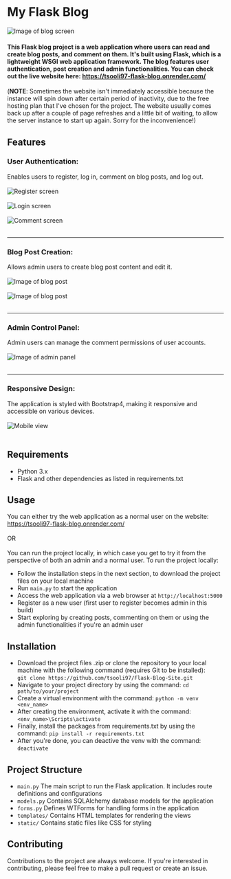 # My Flask Blog
<img src="https://i.imgur.com/5G1pD7j.png" alt="Image of blog screen">

#### This Flask blog project is a web application where users can read and create blog posts, and comment on them. It's built using Flask, which is a lightweight WSGI web application framework. The blog features user authentication, post creation and admin functionalities. You can check out the live website here: https://tsooli97-flask-blog.onrender.com/
(**NOTE**: Sometimes the website isn't immediately accessible because the instance will spin down after certain period of inactivity, due to the free hosting plan that I've chosen for the project. The website usually comes back up after a couple of page refreshes and a little bit of waiting, to allow the server instance to start up again. Sorry for the inconvenience!)

## Features
### User Authentication: 
Enables users to register, log in, comment on blog posts, and log out. <br><br>
<img src="https://i.imgur.com/SR7SvKy.png" alt="Register screen"> <br><br>
<img src="https://i.imgur.com/8WK5MKD.png" alt="Login screen"> <br><br>
<img src="https://i.imgur.com/55hxdOY.png" alt="Comment screen"> <br><br>

<hr>

### Blog Post Creation: 
Allows admin users to create blog post content and edit it. <br><br>
<img src="https://i.imgur.com/zOOC6M6.png" alt="Image of blog post"> <br><br>
<img src="https://i.imgur.com/XjN1IFL.png" alt="Image of blog post"> <br><br>

<hr>

### Admin Control Panel: 
Admin users can manage the comment permissions of user accounts. <br><br>
<img src="https://i.imgur.com/pxxuH54.png" alt="Image of admin panel"> <br><br>

<hr>

### Responsive Design: 
The application is styled with Bootstrap4, making it responsive and accessible on various devices. <br><br>
<img src="https://i.imgur.com/HYjwyHG.png" alt="Mobile view"> <br><br>

## Requirements
- Python 3.x
- Flask and other dependencies as listed in requirements.txt <br>
  
## Usage
You can either try the web application as a normal user on the website:
https://tsooli97-flask-blog.onrender.com/ <br><br>
OR <br><br>
You can run the project locally, in which case you get to try it from the perspective of both an admin and a normal user. To run the project locally:
- Follow the installation steps in the next section, to download the project files on your local machine
- Run `main.py` to start the application
- Access the web application via a web browser at `http://localhost:5000`
- Register as a new user (first user to register becomes admin in this build)
- Start exploring by creating posts, commenting on them or using the admin functionalities if you're an admin user
  
## Installation
- Download the project files .zip or clone the repository to your local machine with the following command (requires Git to be installed): <br>
`git clone https://github.com/tsooli97/Flask-Blog-Site.git`
- Navigate to your project directory by using the command: `cd path/to/your/project`
- Create a virtual environment with the command: `python -m venv <env_name>`
- After creating the environment, activate it with the command: `<env_name>\Scripts\activate`
- Finally, install the packages from requirements.txt by using the command: `pip install -r requirements.txt`
- After you're done, you can deactive the venv with the command: `deactivate`

## Project Structure
- `main.py` The main script to run the Flask application. It includes route definitions and configurations
- `models.py` Contains SQLAlchemy database models for the application
- `forms.py` Defines WTForms for handling forms in the application
- `templates/` Contains HTML templates for rendering the views
- `static/` Contains static files like CSS for styling

## Contributing
Contributions to the project are always welcome. If you're interested in contributing, please feel free to make a pull request or create an issue.
